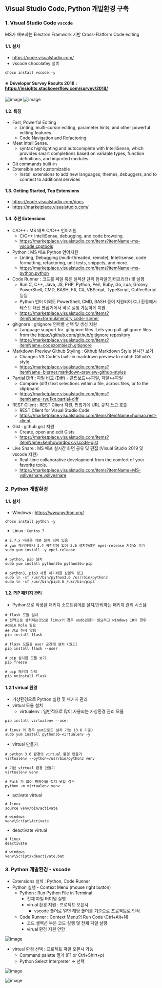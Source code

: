 ## Visual Studio Code, Python 개발환경 구축 

### 1. Visual Studio Code `vscode `
MS가 배포하는 Electron Framwork 기반 Cross-Flatform Code editing

#### 1.1. 설치  
- https://code.visualstudio.com/
- vscode chocolatey 설치 
```
choco install vscode -y 
```

#### ※ Developer Survey Results 2018 : https://insights.stackoverflow.com/survey/2018/

![image](https://user-images.githubusercontent.com/5927142/55314666-905f1c00-54a5-11e9-85b7-d4bb39e6bad4.png)
![image](https://user-images.githubusercontent.com/5927142/55314696-a79e0980-54a5-11e9-853b-e77804fa3305.png)

#### 1.2. 특징 
- Fast, Powerful Editing
	- Linting, multi-cursor editing, parameter hints, and other powerful editing features.
	- Code Navigation and Refactoring
- Meet IntelliSense. 
	- syntax highlighting and autocomplete with IntelliSense, which provides smart completions based on variable types, function definitions, and imported modules.
- Git commands built-in
- Extensible and customizable
	- Install extensions to add new languages, themes, debuggers, and to connect to additional services

#### 1.3. Getting Started, Top Extensions
- https://code.visualstudio.com/docs
- https://marketplace.visualstudio.com/

#### 1.4. 추천 Extensions 
- C/C++ : MS 배포 C/C++ 언어지원   
	- C/C++ IntelliSense, debugging, and code browsing.
	- https://marketplace.visualstudio.com/items?itemName=ms-vscode.cpptools
- Python : MS 배포 Python 언어지원 
	- Linting, Debugging (multi-threaded, remote), Intellisense, code formatting, refactoring, unit tests, snippets, and more.
	- https://marketplace.visualstudio.com/items?itemName=ms-python.python	
- Code Runner : 코드를 파일 혹은 셀렉션 단위 컴파일(인터프리터) 및 실행 
	- Run C, C++, Java, JS, PHP, Python, Perl, Ruby, Go, Lua, Groovy, PowerShell, CMD, BASH, F#, C#, VBScript, TypeScript, CoffeeScript 등등 
	- Python 언어 이외도 PowerShell, CMD, BASH 등이 지원되어 CLI 환경에서 테스트 대신 편집기에서 바로 실행 가능하게 지원 
	- https://marketplace.visualstudio.com/items?itemName=formulahendry.code-runner
- gitignore : gitignore 언어별 선택 및 생성 지원 
	- Language support for .gitignore files. Lets you pull .gitignore files from the https://github.com/github/gitignore repository
	- https://marketplace.visualstudio.com/items?itemName=codezombiech.gitignore
- Markdown Preview Github Styling : Github Markdown Style 실시간 보기 
	- Changes VS Code's built-in markdown preview to match Github's style
	- https://marketplace.visualstudio.com/items?itemName=bierner.markdown-preview-github-styles
- Partial Diff : 파일 비교 (Diff) - 클립보드↔파일, 파일↔파일
	- Compare (diff) text selections within a file, across files, or to the clipboard
	- https://marketplace.visualstudio.com/items?itemName=ryu1kn.partial-diff
- REST Client : REST Client 지원, 편집기에 URL 규칙 쓰고 호출 
	- REST Client for Visual Studio Code
	- https://marketplace.visualstudio.com/items?itemName=humao.rest-client
- Gist : github gist 지원 
	- Create, open and edit Gists
	- https://marketplace.visualstudio.com/items?itemName=kenhowardpdx.vscode-gist
- Live Share : MS 배포 실시간 화면 공유 및 편집 (Visual Studio 2019 및 vscode 지원)
	- Real-time collaborative development from the comfort of your favorite tools.
	- https://marketplace.visualstudio.com/items?itemName=MS-vsliveshare.vsliveshare


### 2. Python 개발환경 
#### 1.1. 설치 
- Windows : https://www.python.org/
```
choco install python -y 
```

- Linux : `Centos 7`  
```
# 2.7.x 버전은 기본 설치 되어 있음 
# yum 패키지에서 3.4 버전밖에 없어 3.6 설치하려면 epel-release 저장소 추가 
sudo yum install -y epel-release

# python, pip 설치 
sudo yum install python36u python36u-pip

# python3, pip3 사용 하기위한 심볼릭 링크 
sudo ln -sf /usr/bin/python3.6 /usr/bin/python3 
sudo ln -sf /usr/bin/pip3.6 /usr/bin/pip3
```

#### 1.2. PIP 패키지 관리
- Python으로 작성된 패키지 소프트웨어를 설치/관리하는 패키지 관리 시스템

```
# flask 모듈 설치 
# 전역으로 설치하는것으로 linux의 경우 sudo권한이 필요하고 windows 10의 경우 Admin Role 필요 
## 권고 하지 않음 
pip install flask

# flask 모듈을 user 공간에 설치 (권고)
pip install flask --user 

# pip 설치된 모듈 보기 
pip freeze 

# pip 패키지 삭제 
pip uninstall flask
```

#### 1.2.1  virtual 환경  
- 가상환경으로 Python 실행 및 패키지 관리
- virtual 모듈 설치 
	- virtualenv : 일반적으로 많이 사용되는 가상환경 관리 모듈 
```
pip install virtualenv --user 

# linux 의 경우 yum으로도 설치 가능 (3.6 기준)
sudo yum install python36-virtualenv -y 
```

- virtual 만들기 
```
# python 3.6 환경의 virtual 환경 만들기 
virtualenv --python=/usr/bin/python3 venv

# 기본 virtual 환경 만들기
virtualenv venv

# Path 가 없어 명령어를 찾지 못할 경우 
python -m virtualenv venv
```

- activate virtual
```
# linux 
source venv/bin/activate

# windows 
venv\Script\Activate
```

- deactivate virtual
```
# linux 
deactivate

# windows
venv\Scripts\deactivate.bat
```

### 3. Python 개발환경 - vscode 
- Extensions 설치 : Python, Code Runner 
- Python 실행 - Context Menu (mouse right button)
	- Python : Run Python File in Terminal
		- 전체 파일 터미널 실행 
		- virual 환경 지원 : 프로젝트 오픈시 
			- vscode 폴더로 열면 해당 폴더를 기준으로 프로젝트로 인식 
	- Code Runner : Context Menu의 Run Code (Ctrl+Alt+N)
		- 코드 셀렉션 부분 코드 실행 및 전체 파일 실행 
		- virual 환경 지원 안함 

![image](https://user-images.githubusercontent.com/5927142/55136321-7655ce80-5171-11e9-8c3d-6adf59bc0b95.png)

- virtual 환경 선택 : 프로젝트 파일 오픈시 가능 
	- Command palette 열기 (F1 or Ctrl+Shirt+p)
	- Python Select Interpreter → 선택 

![image](https://user-images.githubusercontent.com/5927142/55136987-1cee9f00-5173-11e9-9ebe-f03ba93cd945.png)

![image](https://user-images.githubusercontent.com/5927142/55137002-28da6100-5173-11e9-80c3-fa44e060cd06.png)


